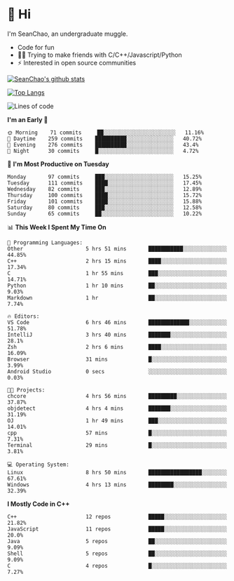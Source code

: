 # 👋 Hi
I'm SeanChao, an undergraduate muggle.

- Code for fun
- 👨‍💻 Trying to make friends with C/C++/Javascript/Python
- ⚡ Interested in open source communities

[![SeanChao's github stats](https://i-github-readme-stats.vercel.app/api?username=seanchao&show_icons=true)](https://github.com/anuraghazra/github-readme-stats)

[![Top Langs](https://i-github-readme-stats.vercel.app/api/top-langs/?username=seanchao&layout=compact)](https://github.com/anuraghazra/github-readme-stats)

<!--START_SECTION:waka-->
![Lines of code](https://img.shields.io/badge/From%20Hello%20World%20I%27ve%20Written-1.6%20million%20lines%20of%20code-blue)

**I'm an Early 🐤** 

```text
🌞 Morning    71 commits     ██░░░░░░░░░░░░░░░░░░░░░░░   11.16% 
🌆 Daytime    259 commits    ██████████░░░░░░░░░░░░░░░   40.72% 
🌃 Evening    276 commits    ██████████░░░░░░░░░░░░░░░   43.4% 
🌙 Night      30 commits     █░░░░░░░░░░░░░░░░░░░░░░░░   4.72%

```
📅 **I'm Most Productive on Tuesday** 

```text
Monday       97 commits     ███░░░░░░░░░░░░░░░░░░░░░░   15.25% 
Tuesday      111 commits    ████░░░░░░░░░░░░░░░░░░░░░   17.45% 
Wednesday    82 commits     ███░░░░░░░░░░░░░░░░░░░░░░   12.89% 
Thursday     100 commits    ████░░░░░░░░░░░░░░░░░░░░░   15.72% 
Friday       101 commits    ████░░░░░░░░░░░░░░░░░░░░░   15.88% 
Saturday     80 commits     ███░░░░░░░░░░░░░░░░░░░░░░   12.58% 
Sunday       65 commits     ██░░░░░░░░░░░░░░░░░░░░░░░   10.22%

```


📊 **This Week I Spent My Time On** 

```text
💬 Programming Languages: 
Other                    5 hrs 51 mins       ███████████░░░░░░░░░░░░░░   44.85% 
C++                      2 hrs 15 mins       ████░░░░░░░░░░░░░░░░░░░░░   17.34% 
C                        1 hr 55 mins        ███░░░░░░░░░░░░░░░░░░░░░░   14.71% 
Python                   1 hr 10 mins        ██░░░░░░░░░░░░░░░░░░░░░░░   9.03% 
Markdown                 1 hr                ██░░░░░░░░░░░░░░░░░░░░░░░   7.74%

🔥 Editors: 
VS Code                  6 hrs 46 mins       █████████████░░░░░░░░░░░░   51.78% 
IntelliJ                 3 hrs 40 mins       ███████░░░░░░░░░░░░░░░░░░   28.1% 
Zsh                      2 hrs 6 mins        ████░░░░░░░░░░░░░░░░░░░░░   16.09% 
Browser                  31 mins             █░░░░░░░░░░░░░░░░░░░░░░░░   3.99% 
Android Studio           0 secs              ░░░░░░░░░░░░░░░░░░░░░░░░░   0.03%

🐱‍💻 Projects: 
chcore                   4 hrs 56 mins       █████████░░░░░░░░░░░░░░░░   37.87% 
objdetect                4 hrs 4 mins        ███████░░░░░░░░░░░░░░░░░░   31.19% 
OJ                       1 hr 49 mins        ███░░░░░░░░░░░░░░░░░░░░░░   14.01% 
cpp                      57 mins             █░░░░░░░░░░░░░░░░░░░░░░░░   7.31% 
Terminal                 29 mins             █░░░░░░░░░░░░░░░░░░░░░░░░   3.81%

💻 Operating System: 
Linux                    8 hrs 50 mins       █████████████████░░░░░░░░   67.61% 
Windows                  4 hrs 13 mins       ████████░░░░░░░░░░░░░░░░░   32.39%

```

**I Mostly Code in C++** 

```text
C++                      12 repos            █████░░░░░░░░░░░░░░░░░░░░   21.82% 
JavaScript               11 repos            █████░░░░░░░░░░░░░░░░░░░░   20.0% 
Java                     5 repos             ██░░░░░░░░░░░░░░░░░░░░░░░   9.09% 
Shell                    5 repos             ██░░░░░░░░░░░░░░░░░░░░░░░   9.09% 
C                        4 repos             █░░░░░░░░░░░░░░░░░░░░░░░░   7.27%

```



<!--END_SECTION:waka-->
